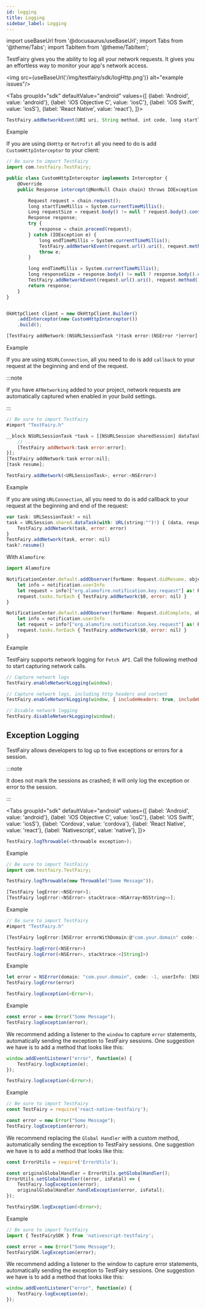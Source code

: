 ```yaml
---
id: logging
title: Logging
sidebar_label: Logging
---
```


import useBaseUrl from '@docusaurus/useBaseUrl';
import Tabs from '@theme/Tabs';
import TabItem from '@theme/TabItem';

TestFairy gives you the ability to log all your network requests. It gives you an effortless way to monitor your app's network access.

<img src={useBaseUrl('/img/testfairy/sdk/logHttp.png')} alt="example issues"/>

<Tabs
groupId="sdk"
defaultValue="android"
values={[
{label: 'Android', value: 'android'},
{label: 'iOS Objective C', value: 'iosC'},
{label: 'iOS Swift', value: 'iosS'},
{label: 'React Native', value: 'react'},
]}>

<TabItem value="android">

```js
TestFairy.addNetworkEvent(URI uri, String method, int code, long startTimeMillis, long endTimeMillis, long requestSize, long responseSize, String errorMessage);
```

Example

If you are using `OkHttp` or `Retrofit` all you need to do is add `CustomHttpInterceptor` to your client:

```js
// Be sure to import TestFairy
import com.testfairy.TestFairy;

public class CustomHttpInterceptor implements Interceptor {
    @Override
    public Response intercept(@NonNull Chain chain) throws IOException {

        Request request = chain.request();
        long startTimeMillis = System.currentTimeMillis();
        Long requestSize = request.body() != null ? request.body().contentLength() : 0;
        Response response;
        try {
            response = chain.proceed(request);
        } catch (IOException e) {
            long endTimeMillis = System.currentTimeMillis();
            TestFairy.addNetworkEvent(request.url().uri(), request.method(), -1, startTimeMillis, endTimeMillis, requestSize, -1, e.getMessage());
            throw e;
        }

        long endTimeMillis = System.currentTimeMillis();
        long responseSize = response.body() != null ? response.body().contentLength() : 0;
        TestFairy.addNetworkEvent(request.url().uri(), request.method(), response.code(), startTimeMillis, endTimeMillis, requestSize, responseSize, null);
        return response;
    }
}


OkHttpClient client = new OkHttpClient.Builder()
    .addInterceptor(new CustomHttpInterceptor())
    .build();
```

</TabItem>

<TabItem value="iosC">

```js
[TestFairy addNetwork:(NSURLSessionTask *)task error:(NSError *)error]
```

Example

If you are using `NSURLConnection`, all you need to do is add `callback` to your request at the beginning and end of the request.

:::note

If you have `AFNetworking` added to your project, network requests are automatically captured when enabled in your build settings.

:::

```js
// Be sure to import TestFairy
#import "TestFairy.h"

__block NSURLSessionTask *task = [[NSURLSession sharedSession] dataTaskWithURL:url completionHandler:^(NSData *data, NSURLResponse *response, NSError *error) {
    // ...
    [TestFairy addNetwork:task error:error];
}];
[TestFairy addNetwork:task error:nil];
[task resume];
```

</TabItem>

<TabItem value="iosS">

```js
TestFairy.addNetwork(<URLSessionTask>, error:<NSError>)
```

Example

If you are using `URLConnection`, all you need to do is add callback to your request at the beginning and end of the request:

```js
var task: URLSessionTask? = nil
task = URLSession.shared.dataTask(with: URL(string:"")!) { (data, response, error) in
    TestFairy.addNetwork(task, error: error)
}
TestFairy.addNetwork(task, error: nil)
task?.resume()
```

With `Alamofire`:

```js
import Alamofire

NotificationCenter.default.addObserver(forName: Request.didResume, object: nil, queue: nil) { (notification) in
    let info = notification.userInfo
    let request = info?["org.alamofire.notification.key.request"] as! Request
    request.tasks.forEach { TestFairy.addNetwork($0, error: nil) }
}

NotificationCenter.default.addObserver(forName: Request.didComplete, object: nil, queue: nil) { (notification) in
    let info = notification.userInfo
    let request = info?["org.alamofire.notification.key.request"] as! Request
    request.tasks.forEach { TestFairy.addNetwork($0, error: nil) }
}
```

</TabItem>

<TabItem value="react">

Example

TestFairy supports network logging for `Fetch API`. Call the following method to start capturing network calls.

```js
// Capture network logs
TestFairy.enableNetworkLogging(window);

// Capture network logs, including http headers and content
TestFairy.enableNetworkLogging(window, { includeHeaders: true, includeBodies: true });

// Disable network logging
TestFairy.disableNetworkLogging(window);
```

</TabItem>
</Tabs>

## Exception Logging

TestFairy allows developers to log up to five exceptions or errors for a session.

:::note

It does not mark the sessions as crashed; it will only log the exception or error to the session.

:::

<Tabs
groupId="sdk"
defaultValue="android"
values={[
{label: 'Android', value: 'android'},
{label: 'iOS Objective C', value: 'iosC'},
{label: 'iOS Swift', value: 'iosS'},
{label: 'Cordova', value: 'cordova'},
{label: 'React Native', value: 'react'},
{label: 'Nativescript', value: 'native'},
]}>

<TabItem value="android">

```js
TestFairy.logThrowable(<throwable exception>);
```

Example

```js
// Be sure to import TestFairy
import com.testfairy.TestFairy;

TestFairy.logThrowable(new Throwable("Some Message"));
```

</TabItem>

<TabItem value="iosC">

```js
[TestFairy logError:<NSError>];
[TestFairy logError:<NSError> stacktrace:<NSArray<NSString>>];
```

Example

```js
// Be sure to import TestFairy
#import "TestFairy.h"

[TestFairy logError:[NSError errorWithDomain:@"com.your.domain" code:-1 userInfo:@{NSLocalizedDescriptionKey: @"Some Message"}]];
```

</TabItem>

<TabItem value="iosS">

```js
TestFairy.logError(<NSError>)
TestFairy.logError(<NSError>, stacktrace:<[String]>)
```

Example

```js
let error = NSError(domain: "com.your.domain", code: -1, userInfo: [NSLocalizedDescriptionKey : "Some Message"])
TestFairy.logError(error)
```

</TabItem>

<TabItem value="cordova">

```js
TestFairy.logException(<Error>);
```

Example

```js
const error = new Error("Some Message");
TestFairy.logException(error);
```

We recommend adding a listener to the `window` to capture `error` statements, automatically sending the exception to TestFairy sessions. One suggestion we have is to add a method that looks like this:

```js
window.addEventListener("error", function(e) {
    TestFairy.logException(e);
});
```

</TabItem>

<TabItem value="react">

```js
TestFairy.logException(<Error>);
```

Example

```js
// Be sure to import TestFairy
const TestFairy = require('react-native-testfairy');

const error = new Error("Some Message");
TestFairy.logException(error);
```

We recommend replacing the `Global Handler` with a custom method, automatically sending the exception to TestFairy sessions. One suggestion we have is to add a method that looks like this:

```js
const ErrorUtils = require('ErrorUtils');

const originalGlobalHandler = ErrorUtils.getGlobalHandler();
ErrorUtils.setGlobalHandler((error, isFatal) => {
    TestFairy.logException(error);
    originalGlobalHandler.handleException(error, isFatal);
});
```

</TabItem>

<TabItem value="native">

```js
TestFairySDK.logException(<Error>);
```

Example

```js
// Be sure to import TestFairy
import { TestFairySDK } from 'nativescript-testfairy';

const error = new Error("Some Message");
TestFairySDK.logException(error);
```

We recommend adding a listener to the window to capture error statements, automatically sending the exception to TestFairy sessions. One suggestion we have is to add a method that looks like this:

```js
window.addEventListener("error", function(e) {
    TestFairy.logException(e);
});
```

</TabItem>

</Tabs>
